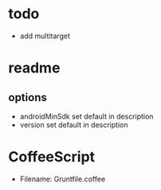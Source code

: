 # todo
* add multitarget

# readme
## options
* androidMinSdk set default in description
* version set default in description

# CoffeeScript
* Filename: Gruntfile.coffee